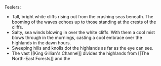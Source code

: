 Feelers:
-  Tall, bright white cliffs rising out from the crashing seas beneath. The booming of the waves echoes up to those standing at the crests of the cliffs.
-  Salty, sea winds blowing in over the white cliffs. With them a cool mist blows through in the mornings, casting a cool embrace over the highlands in the dawn hours. 
-  Sweeping hills and knolls dot the highlands as far as the eye can see. 
-  The vast [[King Gillian's Channel]] divides the highlands from [[The North-East Forests]] and the 